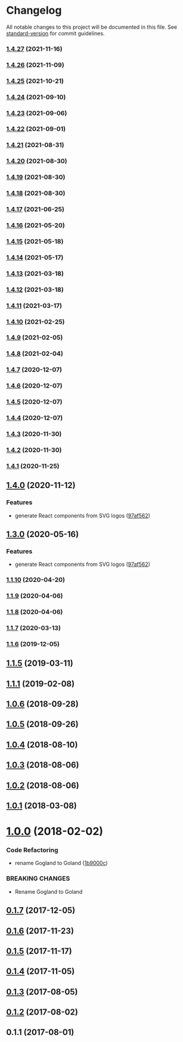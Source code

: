 # Changelog

All notable changes to this project will be documented in this file. See [standard-version](https://github.com/conventional-changelog/standard-version) for commit guidelines.

### [1.4.27](https://github.com/JetBrains/logos/compare/v1.4.26...v1.4.27) (2021-11-16)

### [1.4.26](https://github.com/JetBrains/logos/compare/v1.4.25...v1.4.26) (2021-11-09)

### [1.4.25](https://github.com/JetBrains/logos/compare/v1.4.24...v1.4.25) (2021-10-21)

### [1.4.24](https://github.com/JetBrains/logos/compare/v1.4.23...v1.4.24) (2021-09-10)

### [1.4.23](https://github.com/JetBrains/logos/compare/v1.4.22...v1.4.23) (2021-09-06)

### [1.4.22](https://github.com/JetBrains/logos/compare/v1.4.21...v1.4.22) (2021-09-01)

### [1.4.21](https://github.com/JetBrains/logos/compare/v1.4.20...v1.4.21) (2021-08-31)

### [1.4.20](https://github.com/JetBrains/logos/compare/v1.4.19...v1.4.20) (2021-08-30)

### [1.4.19](https://github.com/JetBrains/logos/compare/v1.4.18...v1.4.19) (2021-08-30)

### [1.4.18](https://github.com/JetBrains/logos/compare/v1.4.17...v1.4.18) (2021-08-30)

### [1.4.17](https://github.com/JetBrains/logos/compare/v1.4.16...v1.4.17) (2021-06-25)

### [1.4.16](https://github.com/JetBrains/logos/compare/v1.4.15...v1.4.16) (2021-05-20)

### [1.4.15](https://github.com/JetBrains/logos/compare/v1.4.14...v1.4.15) (2021-05-18)

### [1.4.14](https://github.com/JetBrains/logos/compare/v1.4.13...v1.4.14) (2021-05-17)

### [1.4.13](https://github.com/JetBrains/logos/compare/v1.4.12...v1.4.13) (2021-03-18)

### [1.4.12](https://github.com/JetBrains/logos/compare/v1.4.11...v1.4.12) (2021-03-18)

### [1.4.11](https://github.com/JetBrains/logos/compare/v1.4.10...v1.4.11) (2021-03-17)

### [1.4.10](https://github.com/JetBrains/logos/compare/v1.4.9...v1.4.10) (2021-02-25)

### [1.4.9](https://github.com/JetBrains/logos/compare/v1.4.8...v1.4.9) (2021-02-05)

### [1.4.8](https://github.com/JetBrains/logos/compare/v1.4.7...v1.4.8) (2021-02-04)

### [1.4.7](https://github.com/JetBrains/logos/compare/v1.4.6...v1.4.7) (2020-12-07)

### [1.4.6](https://github.com/JetBrains/logos/compare/v1.4.5...v1.4.6) (2020-12-07)

### [1.4.5](https://github.com/JetBrains/logos/compare/v1.4.4...v1.4.5) (2020-12-07)

### [1.4.4](https://github.com/JetBrains/logos/compare/v1.4.3...v1.4.4) (2020-12-07)

### [1.4.3](https://github.com/JetBrains/logos/compare/v1.4.2...v1.4.3) (2020-11-30)

### [1.4.2](https://github.com/JetBrains/logos/compare/v1.4.1...v1.4.2) (2020-11-30)

### [1.4.1](https://github.com/JetBrains/logos/compare/v1.4.0...v1.4.1) (2020-11-25)

## [1.4.0](https://github.com/JetBrains/logos/compare/v1.1.10...v1.4.0) (2020-11-12)


### Features

* generate React components from SVG logos ([97af562](https://github.com/JetBrains/logos/commit/97af56201b8c12a2622db3e1a799f78cadba68d8))

## [1.3.0](https://github.com/JetBrains/logos/compare/v1.1.10...v1.3.0) (2020-05-16)


### Features

* generate React components from SVG logos ([97af562](https://github.com/JetBrains/logos/commit/97af562))



### [1.1.10](https://github.com/JetBrains/logos/compare/v1.1.9...v1.1.10) (2020-04-20)



### [1.1.9](https://github.com/JetBrains/logos/compare/v1.1.8...v1.1.9) (2020-04-06)



### [1.1.8](https://github.com/JetBrains/logos/compare/v1.1.7...v1.1.8) (2020-04-06)



### [1.1.7](https://github.com/JetBrains/logos/compare/v1.1.6...v1.1.7) (2020-03-13)



### [1.1.6](https://github.com/JetBrains/logos/compare/v1.1.5...v1.1.6) (2019-12-05)



## [1.1.5](https://github.com/JetBrains/logos/compare/v1.1.4...v1.1.5) (2019-03-11)



<a name="1.1.1"></a>
## [1.1.1](https://github.com/JetBrains/logos/compare/v1.0.6...v1.1.1) (2019-02-08)



<a name="1.0.6"></a>
## [1.0.6](https://github.com/JetBrains/logos/compare/v1.0.5...v1.0.6) (2018-09-28)



<a name="1.0.5"></a>
## [1.0.5](https://github.com/JetBrains/logos/compare/v1.0.4...v1.0.5) (2018-09-26)



<a name="1.0.4"></a>
## [1.0.4](https://github.com/JetBrains/logos/compare/v1.0.3...v1.0.4) (2018-08-10)



<a name="1.0.3"></a>
## [1.0.3](https://github.com/JetBrains/logos/compare/v1.0.2...v1.0.3) (2018-08-06)



<a name="1.0.2"></a>
## [1.0.2](https://github.com/JetBrains/logos/compare/v1.0.1...v1.0.2) (2018-08-06)



<a name="1.0.1"></a>
## [1.0.1](https://github.com/JetBrains/logos/compare/v1.0.0...v1.0.1) (2018-03-08)



<a name="1.0.0"></a>
# [1.0.0](https://github.com/JetBrains/logos/compare/v0.1.7...v1.0.0) (2018-02-02)


### Code Refactoring

* rename Gogland to Goland ([1b9000c](https://github.com/JetBrains/logos/commit/1b9000c))


### BREAKING CHANGES

* Rename Gogland to Goland



<a name="0.1.7"></a>
## [0.1.7](https://github.com/JetBrains/logos/compare/v0.1.6...v0.1.7) (2017-12-05)



<a name="0.1.6"></a>
## [0.1.6](https://github.com/JetBrains/logos/compare/v0.1.5...v0.1.6) (2017-11-23)



<a name="0.1.5"></a>
## [0.1.5](https://github.com/JetBrains/logos/compare/v0.1.4...v0.1.5) (2017-11-17)



<a name="0.1.4"></a>
## [0.1.4](https://github.com/JetBrains/logos/compare/v0.1.3...v0.1.4) (2017-11-05)



<a name="0.1.3"></a>
## [0.1.3](https://github.com/JetBrains/logos/compare/v0.1.2...v0.1.3) (2017-08-05)



<a name="0.1.2"></a>
## [0.1.2](https://github.com/JetBrains/logos/compare/v0.1.1...v0.1.2) (2017-08-02)



<a name="0.1.1"></a>
## 0.1.1 (2017-08-01)
